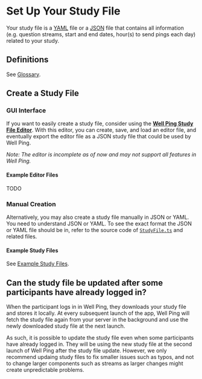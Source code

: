 # Set Up Your Study File

Your study file is a [YAML](https://yaml.org/) file or a [JSON](https://www.w3schools.com/whatis/whatis_json.asp) file that contains all information (e.g. question streams, start and end dates, hour(s) to send pings each day) related to your study.

## Definitions

See [Glossary](./glossary.md).

## Create a Study File

### GUI Interface

If you want to easily create a study file, consider using the **[Well Ping Study File Editor](https://wellping.github.io/study-file-editor/)**. With this editor, you can create, save, and load an editor file, and eventually export the editor file as a JSON study file that could be used by Well Ping.

*Note: The editor is incomplete as of now and may not support all features in Well Ping.*

#### Example Editor Files

TODO

### Manual Creation

Alternatively, you may also create a study file manually in JSON or YAML. You need to understand JSON or YAML. To see the exact format the JSON or YAML file should be in, refer to the source code of [`StudyFile.ts`](https://github.com/wellping/study-schemas/blob/main/src/schemas/StudyFile.ts) and related files.

#### Example Study Files

See [Example Study Files](./example-study-files/).

## Can the study file be updated after some participants have already logged in?

When the participant logs in in Well Ping, they downloads your study file and stores it locally. At every subsequent launch of the app, Well Ping will fetch the study file again from your server in the background and use the newly downloaded study file at the next launch.

As such, it is possible to update the study file even when some participants have already logged in. They will be using the new study file at the second launch of Well Ping after the study file update. However, we only recommend updaing study files to fix smaller issues such as typos, and not to change larger components such as streams as larger changes might create unpredictable problems.
